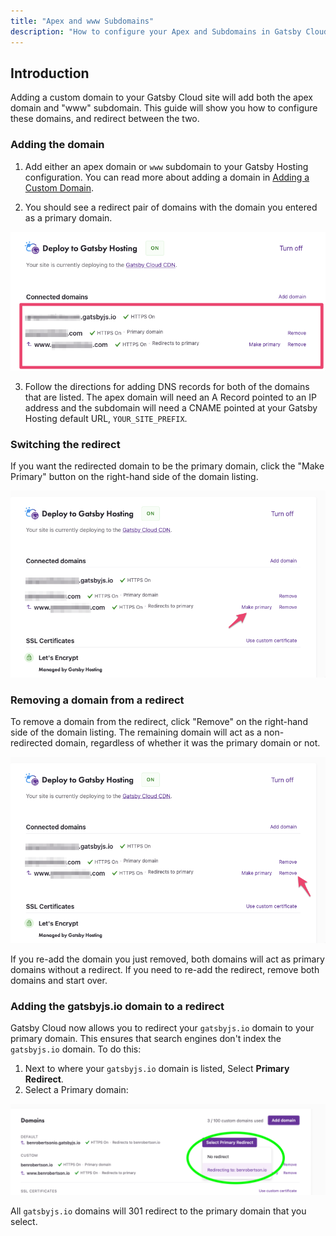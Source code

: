 ```yaml
---
title: "Apex and www Subdomains"
description: "How to configure your Apex and Subdomains in Gatsby Cloud"
---
```


## Introduction

Adding a custom domain to your Gatsby Cloud site will add both the apex domain and "www" subdomain. This guide will show you how to configure these domains, and redirect between the two.

### Adding the domain

1. Add either an apex domain or `www` subdomain to your Gatsby Hosting configuration. You can read more about adding a domain in [Adding a Custom Domain](/docs/how-to/cloud/adding-a-custom-domain/).

2. You should see a redirect pair of domains with the domain you entered as a primary domain.

![Primary Domain](../../images/primary-domain.png)

3. Follow the directions for adding DNS records for both of the domains that are listed. The apex domain will need an A Record pointed to an IP address and the subdomain will need a CNAME pointed at your Gatsby Hosting default URL, `YOUR_SITE_PREFIX`.

### Switching the redirect

If you want the redirected domain to be the primary domain, click the "Make Primary" button on the right-hand side of the domain listing.

![Make Primary Domain](../../images/make-primary.png)

### Removing a domain from a redirect

To remove a domain from the redirect, click "Remove" on the right-hand side of the domain listing. The remaining domain will act as a non-redirected domain, regardless of whether it was the primary domain or not.

![Remove Domain From Redirect](../../images/remove-from-redirect.png)

If you re-add the domain you just removed, both domains will act as primary domains without a redirect. If you need to re-add the redirect, remove both domains and start over.

### Adding the gatsbyjs.io domain to a redirect

Gatsby Cloud now allows you to redirect your `gatsbyjs.io` domain to your primary domain. This ensures that search engines don't index the `gatsbyjs.io` domain. To do this:

1. Next to where your `gatsbyjs.io` domain is listed, Select **Primary Redirect**.
2. Select a Primary domain:

![Gatsby Domain Redirect](../../images/gatsby-domain-redirect.png)

All `gatsbyjs.io` domains will 301 redirect to the primary domain that you select.
